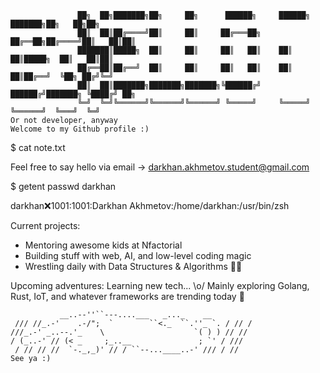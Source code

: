 ```
               ██╗  ██╗███████╗██╗     ██╗      ██████╗     ██████╗ ███████╗██╗   ██╗██╗
               ██║  ██║██╔════╝██║     ██║     ██╔═══██╗    ██╔══██╗██╔════╝██║   ██║██║
               ███████║█████╗  ██║     ██║     ██║   ██║    ██║  ██║█████╗  ██║   ██║██║
               ██╔══██║██╔══╝  ██║     ██║     ██║   ██║    ██║  ██║██╔══╝  ╚██╗ ██╔╝╚═╝
               ██║  ██║███████╗███████╗███████╗╚██████╔╝    ██████╔╝███████╗ ╚████╔╝ ██╗
               ╚═╝  ╚═╝╚══════╝╚══════╝╚══════╝ ╚═════╝     ╚═════╝ ╚══════╝  ╚═══╝  ╚═╝
Or not developer, anyway
Welcome to my Github profile :)                                                                          
```

$ cat note.txt

Feel free to say hello via email → darkhan.akhmetov.student@gmail.com

$ getent passwd darkhan

darkhan:x:1001:1001:Darkhan Akhmetov:/home/darkhan:/usr/bin/zsh

Current projects:
  - Mentoring awesome kids at Nfactorial
  - Building stuff with web, AI, and low-level coding magic
  - Wrestling daily with Data Structures & Algorithms 🤼‍♂️

Upcoming adventures:
  Learning new tech... \o/
  Mainly exploring Golang, Rust, IoT, and whatever frameworks are trending today 🚀


```
           __..--''``---....___   _..._    __
 /// //_.-'    .-/";  `        ``<._  ``.''_ `. / // /
///_.-' _..--.'_    \                    `( ) ) // //
/ (_..-' // (< _     ;_..__               ; `' / ///
 / // // //  `-._,_)' // / ``--...____..-' /// / //
See ya :)
```
